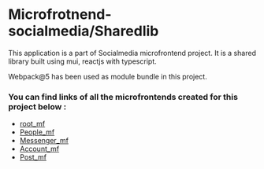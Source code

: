 # Microfrotnend-socialmedia/Sharedlib

This application is a part of Socialmedia microfrontend project. It is a shared library built using mui, reactjs with typescript.

Webpack@5 has been used as module bundle in this project.

### You can find links of all the microfrontends created for this project below :

* [root_mf](https://github.com/KshitijRaj09/root_application_mf)
* [People_mf](https://github.com/KshitijRaj09/people_mf)
* [Messenger_mf](https://github.com/KshitijRaj09/messenger_mf)
* [Account_mf](https://github.com/KshitijRaj09/account_mf)
* [Post_mf](https://github.com/KshitijRaj09/post_mf)